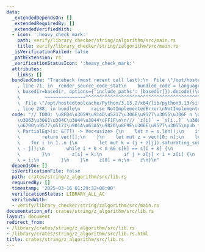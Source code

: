 ```yaml
---
data:
  _extendedDependsOn: []
  _extendedRequiredBy: []
  _extendedVerifiedWith:
  - icon: ':heavy_check_mark:'
    path: verify/library_checker/string/zalgorithm/src/main.rs
    title: verify/library_checker/string/zalgorithm/src/main.rs
  _isVerificationFailed: false
  _pathExtension: rs
  _verificationStatusIcon: ':heavy_check_mark:'
  attributes:
    links: []
  bundledCode: "Traceback (most recent call last):\n  File \"/opt/hostedtoolcache/Python/3.13.2/x64/lib/python3.13/site-packages/onlinejudge_verify/documentation/build.py\"\
    , line 71, in _render_source_code_stat\n    bundled_code = language.bundle(stat.path,\
    \ basedir=basedir, options={'include_paths': [basedir]}).decode()\n          \
    \         ~~~~~~~~~~~~~~~^^^^^^^^^^^^^^^^^^^^^^^^^^^^^^^^^^^^^^^^^^^^^^^^^^^^^^^^^^^^^^^^^^\n\
    \  File \"/opt/hostedtoolcache/Python/3.13.2/x64/lib/python3.13/site-packages/onlinejudge_verify/languages/rust.py\"\
    , line 288, in bundle\n    raise NotImplementedError\nNotImplementedError\n"
  code: "// TODO: \u8FD4\u3059\u914D\u5217\u306E\u9577\u3055\u306F n \u3068 n+1 \u3069\
    \u3063\u3061\u304C\u3044\u3044\uFF1F\n\n/// `z[i]` = `s[i..]` \u3068 `s[..]` \u306E\
    \u6700\u9577\u5171\u901A\u63A5\u982D\u8F9E\u306E\u9577\u3055\npub fn z_algorithm<T:\
    \ PartialEq>(s: &[T]) -> Vec<usize> {\n    let n = s.len();\n    if n == 0 {\n\
    \        return vec![];\n    }\n    let mut z = vec![0; n];\n    let mut j = 0;\n\
    \    for i in 1..n {\n        let mut k = (j + z[j]).saturating_sub(i).min(z[i\
    \ - j]);\n        while i + k < n && s[k] == s[i + k] {\n            k += 1;\n\
    \        }\n        z[i] = k;\n        if j + z[j] < i + z[i] {\n            j\
    \ = i;\n        }\n    }\n    z[0] = n;\n    z\n}\n"
  dependsOn: []
  isVerificationFile: false
  path: crates/string/z_algorithm/src/lib.rs
  requiredBy: []
  timestamp: '2025-03-16 01:29:32+00:00'
  verificationStatus: LIBRARY_ALL_AC
  verifiedWith:
  - verify/library_checker/string/zalgorithm/src/main.rs
documentation_of: crates/string/z_algorithm/src/lib.rs
layout: document
redirect_from:
- /library/crates/string/z_algorithm/src/lib.rs
- /library/crates/string/z_algorithm/src/lib.rs.html
title: crates/string/z_algorithm/src/lib.rs
---
```

